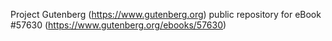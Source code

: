 Project Gutenberg (https://www.gutenberg.org) public repository for
eBook #57630 (https://www.gutenberg.org/ebooks/57630)
